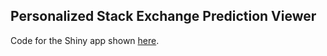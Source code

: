 Personalized Stack Exchange Prediction Viewer
--------------------------

Code for the Shiny app shown [here](https://dgrtwo.shinyapps.io/providence_viewer/).
